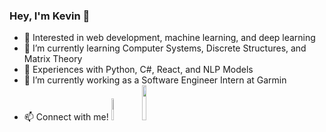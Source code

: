 ### Hey, I'm Kevin 👋
- 👀 Interested in web development, machine learning, and deep learning
- 🌱 I’m currently learning Computer Systems, Discrete Structures, and Matrix Theory
- 💪 Experiences with Python, C#, React, and NLP Models
- 🔭 I’m currently working as a Software Engineer Intern at Garmin
- 📫 Connect with me!
<a href="mailto: kevinroy2015@gmail.com"><img width="9.5%" src="https://camo.githubusercontent.com/71a0f4bfcf1f2220e2b1c246ac2ee681c47ee914d1c1f0e27a0e6c9ac2e9f134/68747470733a2f2f696d672e736869656c64732e696f2f62616467652f476d61696c2d4431343833363f7374796c653d666f722d7468652d6261646765266c6f676f3d676d61696c266c6f676f436f6c6f723d7768697465" data-canonical-src="https://img.shields.io/badge/Gmail-D14836?style=for-the-badge&amp;logo=gmail&amp;logoColor=white" style="max-width: 100%;"></a>
<a href="(https://www.linkedin.com/in/kevin-roy-a23627220/)" rel="nofollow"><img width="12%" src="https://camo.githubusercontent.com/29ba59dbf61686238096822c7de916a9b41c40bf362b70e7f2c609551ce8f656/68747470733a2f2f696d672e736869656c64732e696f2f62616467652f6c696e6b6564696e2d2532333030373742352e7376673f7374796c653d666f722d7468652d6261646765266c6f676f3d6c696e6b6564696e266c6f676f436f6c6f723d7768697465" data-canonical-src="https://img.shields.io/badge/linkedin-%230077B5.svg?style=for-the-badge&amp;logo=linkedin&amp;logoColor=white" style="max-width: 100%;"></a>
<!--
**kroy2022/kroy2022** is a ✨ _special_ ✨ repository because its `README.md` (this file) appears on your GitHub profile.

- 🔭 I’m currently working as a Software Engineer Intern at Garmin
- 👀 Interested in web development, machine learning, and deep learning
- 🌱 I’m currently learning Computer Systems, Discrete Structures, and Matrix Theory
- 💪 Experiences with Python, C#, React, and NLP Models
- 📫 Connect with me!
-->
